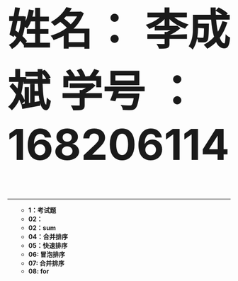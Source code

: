 <hold>
    <font size=12><b><h1>姓名： 李成斌     学号 ：168206114 </h1></b></font>
    <hr color = "#8000ff" size = "6" align = "right" noshade>
<ol>
    <UL><b>
        <li>1：考试题<br>
        <li>02：<br>
        <li>02：sum<br>
        <li>04：合并排序<br>
        <li>05：快速排序<br>
        <li>06: 冒泡排序<br>
        <li>07: 合并排序<br>
        <li>08: for<br>
    </UL></b>
</ol><br>
</hold>
